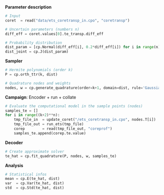 
**Parameter description**
```python
# Input
coret  = read("data/ets_coretransp_in.cpo", "coretransp")

# Uncertain parameters (numbers n)
diff_eff = coret.values[0].te_transp.diff_eff

# Probability distribution
dist_param = [cp.Normal(diff_eff[i], 0.2*diff_eff[i]) for i in range(n)]
dist_joint = cp.J(dist_param)
```
**Sampler**
```python
# Hermite polynomials (order k)
P = cp.orth_ttr(k, dist)

# Quadrature nodes and weights
nodes, w = cp.generate_quadrature(order=k+1, domain=dist, rule='Gaussian')
```
**Campaign**: Encoder + run + collate
```python
# Evaluate the computational model in the sample points (nodes)
samples_te = []
for i in range((k+2)**n):
    tmp_file_in  = update_coret("/ets_coretransp_in.cpo", nodes.T[i])
    tmp_file_out = run_ets(tmp_file)
    corep        = read(tmp_file_out, "coreprof")
    samples_te.append(corep.te.value)
```
**Decoder**
```python
# Create approximate solver
te_hat = cp.fit_quadrature(P, nodes, w, samples_te)
```
**Analysis**
```python
# Statistical infos
mean = cp.E(te_hat, dist)
var  = cp.Var(te_hat, dist)
std  = cp.Std(te_hat, dist)
```
